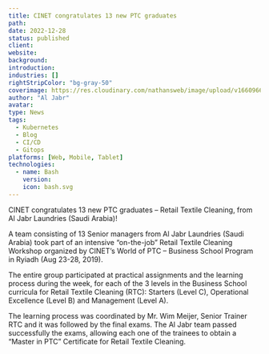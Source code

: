 ```yaml
---
title: CINET congratulates 13 new PTC graduates
path:
date: 2022-12-28
status: published
client:
website:
background:
introduction:
industries: []
rightStripColor: "bg-gray-50"
coverimage: https://res.cloudinary.com/nathansweb/image/upload/v1660966528/aljabar.com/news-events/2_stobrp.jpg
author: "Al Jabr"
avatar:
type: News
tags:
  - Kubernetes
  - Blog
  - CI/CD
  - Gitops
platforms: [Web, Mobile, Tablet]
technologies:
  - name: Bash
    version:
    icon: bash.svg
---
```


CINET congratulates 13 new PTC graduates – Retail Textile Cleaning, from Al Jabr Laundries (Saudi Arabia)!

<!--more-->

A team consisting of 13 Senior managers from Al Jabr Laundries (Saudi Arabia) took part of an intensive “on-the-job” Retail Textile Cleaning Workshop organized by CINET’s World of PTC – Business School Program in Ryiadh (Aug 23-28, 2019).

The entire group participated at practical assignments and the learning process during the week, for each of the 3 levels in the Business School curricula for Retail Textile Cleaning (RTC): Starters (Level C), Operational Excellence (Level B) and Management (Level A).

The learning process was coordinated by Mr. Wim Meijer, Senior Trainer RTC and it was followed by the final exams. The Al Jabr team passed successfully the exams, allowing each one of the trainees to obtain a “Master in PTC” Certificate for Retail Textile Cleaning.
